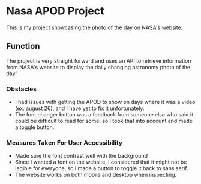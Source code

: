 # Nasa APOD Project

This is my project showcasing the photo of the day on NASA's website.

## Function
The project is very straight forward and uses an API to retrieve information from NASA's website to display the daily changing astronomy photo of the day.'

### Obstacles
- I had issues with getting the APOD to show on days where it was a video (ex. august 26), and I have yet to fix it unfortunately.
- The font changer button was a feedback from someone else who said it could be difficult to read for some, so I took that into account and made a toggle button.

### Measures Taken For User Accessibility
- Made sure the font contrast well with the background
- Since I wanted a font on the website, I considered that it might not be legible for everyone, so I made a button to toggle it back to sans serif.
- The website works on both mobile and desktop when inspecting.

